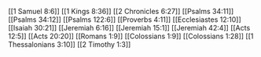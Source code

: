 [[1 Samuel 8:6]]
[[1 Kings 8:36]]
[[2 Chronicles 6:27]]
[[Psalms 34:11]]
[[Psalms 34:12]]
[[Psalms 122:6]]
[[Proverbs 4:11]]
[[Ecclesiastes 12:10]]
[[Isaiah 30:21]]
[[Jeremiah 6:16]]
[[Jeremiah 15:1]]
[[Jeremiah 42:4]]
[[Acts 12:5]]
[[Acts 20:20]]
[[Romans 1:9]]
[[Colossians 1:9]]
[[Colossians 1:28]]
[[1 Thessalonians 3:10]]
[[2 Timothy 1:3]]
